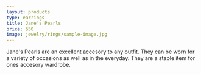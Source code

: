 ```yaml
---
layout: products
type: earrings
title: Jane's Pearls
price: $50
image: jewelry/rings/sample-image.jpg
---
```



Jane's Pearls are an excellent accesory to any outfit. They can be worn for a variety of occasions as well as in the everyday. They are a staple item for ones accesory wardrobe. 